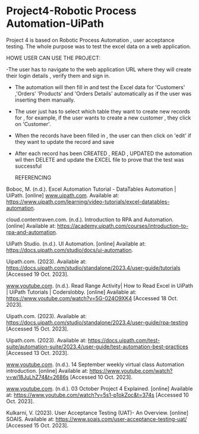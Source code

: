 # Project4-Robotic Process Automation-UiPath

Project 4 is based on Robotic Process Automation , user acceptance testing. The whole purpose was to test the excel data on a web application.

HOWE USER CAN USE THE PROJECT:

-The user has to navigate to the web application URL where they will create their login details , verify them and sign in.
- The automation will then fill in and test the Excel data for 'Customers' ,'Orders' 'Products' and 'Orders Details' automatically as if the user was inserting them manually.
- The user just has to select which table they want to create new records for , for example, if the user wants to create a new customer , they click on 'Customer'.
- When the records have been filled in , the user can then click on 'edit' if they want to update the record and save
- After each record has been CREATED , READ , UPDATED the automation wil then DELETE and update the EXCEL file to prove that the test was successful

  REFERENCING

Boboc, M. (n.d.). Excel Automation Tutorial - DataTables Automation | UiPath. [online] www.uipath.com. Available at: https://www.uipath.com/learning/video-tutorials/excel-datatables-automation.


cloud.contentraven.com. (n.d.). Introduction to RPA and Automation. [online] Available at: https://academy.uipath.com/courses/introduction-to-rpa-and-automation.


UiPath Studio. (n.d.). UI Automation. [online] Available at: https://docs.uipath.com/studio/docs/ui-automation.


Uipath.com. (2023). Available at: https://docs.uipath.com/studio/standalone/2023.4/user-guide/tutorials [Accessed 19 Oct. 2023].


‌www.youtube.com. (n.d.). Read Range Activity| How to Read Excel in UiPath | UiPath Tutorials | Coderslobby. [online] Available at: https://www.youtube.com/watch?v=5G-024O9XK4 [Accessed 18 Oct. 2023].


‌Uipath.com. (2023). Available at: https://docs.uipath.com/studio/standalone/2023.4/user-guide/rpa-testing [Accessed 15 Oct. 2023].


Uipath.com. (2023). Available at: https://docs.uipath.com/test-suite/automation-suite/2023.4/user-guide/test-automation-best-practices [Accessed 13 Oct. 2023].


www.youtube.com. (n.d.). 14 September weekly virtual class Automation introduction. [online] Available at: https://www.youtube.com/watch?v=wi18JuLhZ74&t=2686s [Accessed 10 Oct. 2023].


www.youtube.com. (n.d.). 03 October Project 4 Explained. [online] Available at: https://www.youtube.com/watch?v=5s1-p1okZoc&t=374s [Accessed 10 Oct. 2023].


Kulkarni, V. (2023). User Acceptance Testing (UAT)- An Overview. [online] SOAIS. Available at: https://www.soais.com/user-acceptance-testing-uat/ [Accessed 15 Oct. 2023].

‌

‌

‌
